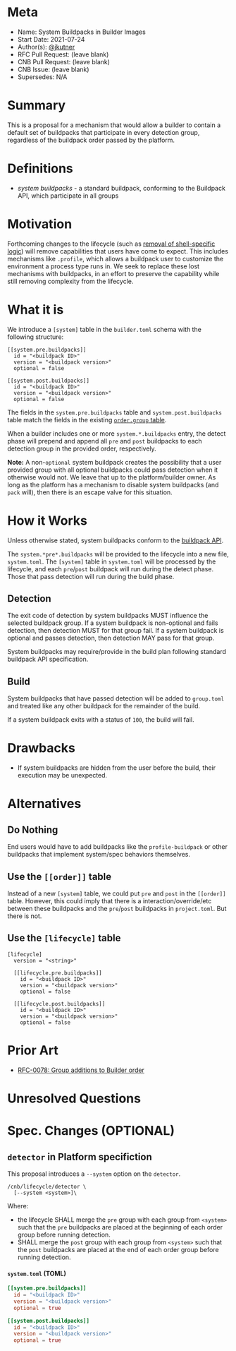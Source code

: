 # Meta
[meta]: #meta
- Name: System Buildpacks in Builder Images
- Start Date: 2021-07-24
- Author(s): [@jkutner](https://github.com/jkutner)
- RFC Pull Request: (leave blank)
- CNB Pull Request: (leave blank)
- CNB Issue: (leave blank)
- Supersedes: N/A

# Summary
[summary]: #summary

This is a proposal for a mechanism that would allow a builder to contain a default set of buildpacks that participate in every detection group, regardless of the buildpack order passed by the platform.

# Definitions
[definitions]: #definitions

* _system buildpacks_ - a standard buildpack, conforming to the Buildpack API, which participate in all groups

# Motivation
[motivation]: #motivation

Forthcoming changes to the lifecycle (such as [removal of shell-specific logic](https://github.com/buildpacks/rfcs/pull/168)) will remove capabilities that users have come to expect. This includes mechanisms like `.profile`, which allows a buildpack user to customize the environment a process type runs in. We seek to replace these lost mechanisms with buildpacks, in an effort to preserve the capability while still removing complexity from the lifecycle.

# What it is
[what-it-is]: #what-it-is

We introduce a `[system]` table in the `builder.toml` schema with the following structure:

```
[[system.pre.buildpacks]]
  id = "<buildpack ID>"
  version = "<buildpack version>"
  optional = false

[[system.post.buildpacks]]
  id = "<buildpack ID>"
  version = "<buildpack version>"
  optional = false
```

The fields in the `system.pre.buildpacks` table and `system.post.buildpacks` table match the fields in the existing [`order.group` table](https://buildpacks.io/docs/reference/config/builder-config/#order-_list-required_).

When a builder includes one or more `system.*.buildpacks` entry, the detect phase will prepend and append all `pre` and `post` buildpacks to each detection group in the provided order, respectively.

**Note:** A non-`optional` system buildpack creates the possibility that a user provided group with all optional buildpacks could pass detection when it otherwise would not. We leave that up to the platform/builder owner. As long as the platform has a mechanism to disable system buildpacks (and `pack` will), then there is an escape valve for this situation.

# How it Works
[how-it-works]: #how-it-works

Unless otherwise stated, system buildpacks conform to the [buildpack API](https://github.com/buildpacks/spec/blob/main/buildpack.md).

The `system.*pre*.buildpacks` will be provided to the lifecycle into a new file, `system.toml`. The `[system]` table in `system.toml` will be processed by the lifecycle, and each `pre`/`post` buildpack will run during the detect phase. Those that pass detection will run during the build phase.

## Detection

The exit code of detection by system buildpacks MUST influence the selected buildpack group. If a system buildpack is non-optional and fails detection, then detection MUST for that group fail. If a system buildpack is optional and passes detection, then detection MAY pass for that group.

System buildpacks may require/provide in the build plan following standard buildpack API specification.

## Build

System buildpacks that have passed detection will be added to `group.toml` and treated like any other buildpack for the remainder of the build.

If a system buildpack exits with a status of `100`, the build will fail.

# Drawbacks
[drawbacks]: #drawbacks

- If system buildpacks are hidden from the user before the build, their execution may be unexpected.

# Alternatives
[alternatives]: #alternatives

## Do Nothing

End users would have to add buildpacks like the `profile-buildpack` or other buildpacks that implement system/spec behaviors themselves.

## Use the `[[order]]` table

Instead of a new `[system]` table, we could put `pre` and `post` in the `[[order]]` table. However, this could imply that there is a interaction/override/etc between these buildpacks and the `pre`/`post` buildpacks in `project.toml`. But there is not.

## Use the `[lifecycle]` table

```
[lifecycle]
  version = "<string>"

  [[lifecycle.pre.buildpacks]]
    id = "<buildpack ID>"
    version = "<buildpack version>"
    optional = false

  [[lifecycle.post.buildpacks]]
    id = "<buildpack ID>"
    version = "<buildpack version>"
    optional = false
```

# Prior Art
[prior-art]: #prior-art

- [RFC-0078: Group additions to Builder order](https://github.com/buildpacks/rfcs/blob/main/text/0078-group-additions.md)

# Unresolved Questions
[unresolved-questions]: #unresolved-questions


# Spec. Changes (OPTIONAL)
[spec-changes]: #spec-changes

## `detector` in Platform specifiction

This proposal introduces a `--system` option on the `detector`.

```
/cnb/lifecycle/detector \
  [--system <system>]\
```

Where:

* the lifecycle SHALL merge the `pre` group with each group from `<system>` such that the `pre` buildpacks are placed at the beginning of each order group before running detection.
* SHALL merge the `post` group with each group from `<system>` such that the `post` buildpacks are placed at the end of each order group before running detection.

#### `system.toml` (TOML)

```toml
[[system.pre.buildpacks]]
  id = "<buildpack ID>"
  version = "<buildpack version>"
  optional = true

[[system.post.buildpacks]]
  id = "<buildpack ID>"
  version = "<buildpack version>"
  optional = true
```


